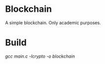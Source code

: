 # Blockchain
A simple blockchain. Only academic purposes.

# Build

*gcc main.c -lcrypto -o blockchain*
